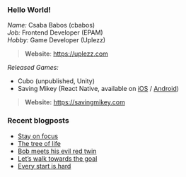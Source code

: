 ### Hello World!

*Name:* Csaba Babos (cbabos)<br>
*Job:* Frontend Developer (EPAM)<br>
*Hobby:* Game Developer (Uplezz)
> **Website**: https://uplezz.com

*Released Games:* 
 - Cubo (unpublished, Unity)
 - Saving Mikey (React Native, available on [iOS](https://apps.apple.com/us/app/saving-mikey/id1128194708) / [Android](https://play.google.com/store/apps/details?id=com.savingmikey))<br>
 > **Website:** https://savingmikey.com
 
### Recent blogposts
<!-- BLOG-POST-LIST:START -->
- [Stay on focus](https://yourweb.hu/2020/10/23/stay-on-focus/)
- [The tree of life](https://uplezz.com/2020/10/23/the-tree-of-life/)
- [Bob meets his evil red twin](https://uplezz.com/2020/10/18/bob-meets-his-evil-red-twin/)
- [Let’s walk towards the goal](https://uplezz.com/2020/10/13/lets-walk-towards-the-goal/)
- [Every start is hard](https://uplezz.com/2020/10/13/every-start-is-hard/)
<!-- BLOG-POST-LIST:END -->
